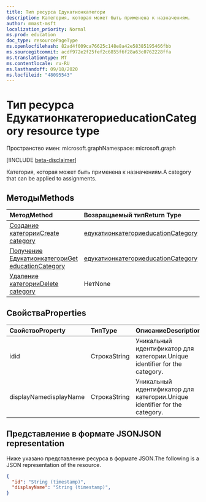 ```yaml
---
title: Тип ресурса Едукатионкатегори
description: Категория, которая может быть применена к назначениям.
author: mmast-msft
localization_priority: Normal
ms.prod: education
doc_type: resourcePageType
ms.openlocfilehash: 82ad4f009ca76625c148e8a42e58385195466fbb
ms.sourcegitcommit: acdf972e2f25fef2c6855f6f28a63c0762228ffa
ms.translationtype: MT
ms.contentlocale: ru-RU
ms.lasthandoff: 09/18/2020
ms.locfileid: "48095543"
---
```

# <a name="educationcategory-resource-type"></a><span data-ttu-id="63bf1-103">Тип ресурса Едукатионкатегори</span><span class="sxs-lookup"><span data-stu-id="63bf1-103">educationCategory resource type</span></span>

<span data-ttu-id="63bf1-104">Пространство имен: microsoft.graph</span><span class="sxs-lookup"><span data-stu-id="63bf1-104">Namespace: microsoft.graph</span></span>

[!INCLUDE [beta-disclaimer](../../includes/beta-disclaimer.md)]

<span data-ttu-id="63bf1-105">Категория, которая может быть применена к назначениям.</span><span class="sxs-lookup"><span data-stu-id="63bf1-105">A category that can be applied to assignments.</span></span>


## <a name="methods"></a><span data-ttu-id="63bf1-106">Методы</span><span class="sxs-lookup"><span data-stu-id="63bf1-106">Methods</span></span>

| <span data-ttu-id="63bf1-107">Метод</span><span class="sxs-lookup"><span data-stu-id="63bf1-107">Method</span></span>           | <span data-ttu-id="63bf1-108">Возвращаемый тип</span><span class="sxs-lookup"><span data-stu-id="63bf1-108">Return Type</span></span>    |<span data-ttu-id="63bf1-109">Описание</span><span class="sxs-lookup"><span data-stu-id="63bf1-109">Description</span></span>|
|:---------------|:--------|:----------|
|[<span data-ttu-id="63bf1-110">Создание категории</span><span class="sxs-lookup"><span data-stu-id="63bf1-110">Create category</span></span>](../api/educationclass-post-category.md) | [<span data-ttu-id="63bf1-111">едукатионкатегори</span><span class="sxs-lookup"><span data-stu-id="63bf1-111">educationCategory</span></span>](educationcategory.md) | <span data-ttu-id="63bf1-112">Создание нового **едукатионкатегори**.</span><span class="sxs-lookup"><span data-stu-id="63bf1-112">Create a new **educationCategory**.</span></span>|
|[<span data-ttu-id="63bf1-113">Получение Едукатионкатегори</span><span class="sxs-lookup"><span data-stu-id="63bf1-113">Get educationCategory</span></span>](../api/educationcategory-get.md) | [<span data-ttu-id="63bf1-114">едукатионкатегори</span><span class="sxs-lookup"><span data-stu-id="63bf1-114">educationCategory</span></span>](educationcategory.md) | <span data-ttu-id="63bf1-115">Получение существующего **едукатионкатегори**.</span><span class="sxs-lookup"><span data-stu-id="63bf1-115">Get an existing **educationCategory**.</span></span>|
|[<span data-ttu-id="63bf1-116">Удаление категории</span><span class="sxs-lookup"><span data-stu-id="63bf1-116">Delete category</span></span>](../api/educationcategory-delete.md) | <span data-ttu-id="63bf1-117">Нет</span><span class="sxs-lookup"><span data-stu-id="63bf1-117">None</span></span> | <span data-ttu-id="63bf1-118">Удаление **едукатионкатегори**.</span><span class="sxs-lookup"><span data-stu-id="63bf1-118">Remove an **educationCategory**.</span></span>|


## <a name="properties"></a><span data-ttu-id="63bf1-119">Свойства</span><span class="sxs-lookup"><span data-stu-id="63bf1-119">Properties</span></span>
| <span data-ttu-id="63bf1-120">Свойство</span><span class="sxs-lookup"><span data-stu-id="63bf1-120">Property</span></span>     | <span data-ttu-id="63bf1-121">Тип</span><span class="sxs-lookup"><span data-stu-id="63bf1-121">Type</span></span>   |<span data-ttu-id="63bf1-122">Описание</span><span class="sxs-lookup"><span data-stu-id="63bf1-122">Description</span></span>|
|:---------------|:--------|:----------|
|<span data-ttu-id="63bf1-123">id</span><span class="sxs-lookup"><span data-stu-id="63bf1-123">id</span></span>|<span data-ttu-id="63bf1-124">Строка</span><span class="sxs-lookup"><span data-stu-id="63bf1-124">String</span></span>|<span data-ttu-id="63bf1-125">Уникальный идентификатор для категории.</span><span class="sxs-lookup"><span data-stu-id="63bf1-125">Unique identifier for the category.</span></span>|
|<span data-ttu-id="63bf1-126">displayName</span><span class="sxs-lookup"><span data-stu-id="63bf1-126">displayName</span></span>|<span data-ttu-id="63bf1-127">Строка</span><span class="sxs-lookup"><span data-stu-id="63bf1-127">String</span></span>|<span data-ttu-id="63bf1-128">Уникальный идентификатор для категории.</span><span class="sxs-lookup"><span data-stu-id="63bf1-128">Unique identifier for the category.</span></span>|

## <a name="json-representation"></a><span data-ttu-id="63bf1-129">Представление в формате JSON</span><span class="sxs-lookup"><span data-stu-id="63bf1-129">JSON representation</span></span>

<span data-ttu-id="63bf1-130">Ниже указано представление ресурса в формате JSON.</span><span class="sxs-lookup"><span data-stu-id="63bf1-130">The following is a JSON representation of the resource.</span></span>

<!-- {
  "blockType": "resource",
  "optionalProperties": [

  ],
  "@odata.type": "microsoft.graph.educationCategory"
}-->

```json
{
  "id": "String (timestamp)",
  "displayName": "String (timestamp)",
}

```

<!-- uuid: 8fcb5dbc-d5aa-4681-8e31-b001d5168d79
2015-10-25 14:57:30 UTC -->
<!--
{
  "type": "#page.annotation",
  "description": "educationCategory resource",
  "keywords": "",
  "section": "documentation",
  "tocPath": "",
  "suppressions": []
}
-->



